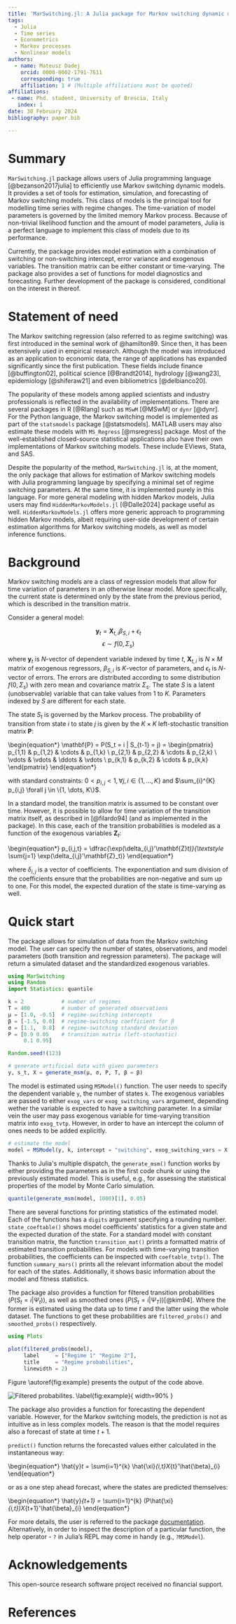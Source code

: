 ```yaml
---
title: 'MarSwitching.jl: A Julia package for Markov switching dynamic models'
tags:
  - Julia
  - Time series
  - Econometrics
  - Markov processes 
  - Nonlinear models
authors:
  - name: Mateusz Dadej
    orcid: 0000-0002-1791-7611
    corresponding: true
    affiliation: 1 # (Multiple affiliations must be quoted)
affiliations:
 - name: Phd. student, University of Brescia, Italy
   index: 1
date: 30 February 2024
bibliography: paper.bib

---
```


# Summary

`MarSwitching.jl` package allows users of Julia programming language [@bezanson2017julia] to efficiently use Markov switching dynamic models. It provides a set of tools for estimation, simulation, and forecasting of Markov switching models. This class of models is the principal tool for modelling time series with regime changes. The time-variation of model parameters is governed by the limited memory Markov process. Because of non-trivial likelihood function and the amount of model parameters, Julia is a perfect language to implement this class of models due to its performance. 

Currently, the package provides model estimation with a combination of switching or non-switching intercept, error variance and exogenous variables. The transition matrix can be either constant or time-varying. The package also provides a set of functions for model diagnostics and forecasting. Further development of the package is considered, conditional on the interest in thereof.

# Statement of need

The Markov switching regression (also referred to as regime switching) was first introduced in the seminal work of @hamilton89. Since then, it has been extensively used in empirical research. Although the model was introduced as an application to economic data, the range of applications has expanded significantly since the first publication. These fields include finance [@buffington02], political science [@Brandt2014], hydrology [@wang23], epidemiology [@shiferaw21] and even bibliometrics [@delbianco20].

The popularity of these models among applied scientists and industry professionals is reflected in the availability of implementations. There are several packages in R [@Rlang] such as `MSwM` [@MSwM] or `dynr` [@dynr]. For the Python language, the Markov switching model is implemented as part of the `statsmodels` package [@statsmodels]. MATLAB users may also estimate these models with `MS_Regress` [@msregress] package. Most of the well-established closed-source statistical applications also have their own implementations of Markov switching models. These include EViews, Stata, and SAS.

Despite the popularity of the method, `MarSwitching.jl` is, at the moment, the only package that allows for estimation of Markov switching models with Julia programming language by specifying a minimal set of regime switching parameters. At the same time, it is implemented purely in this language. For more general modeling with hidden Markov models, Julia users may find `HiddenMarkovModels.jl` [@Dalle2024] package useful as well. `HiddenMarkovModels.jl` offers more generic approach to programming hidden Markov models, albeit requiring user-side development of certain estimation algorithms for Markov switching models, as well as model inference functions.

# Background

Markov switching models are a class of regression models that allow for time variation of parameters in an otherwise linear model. More specifically, the current state is determined only by the state from the previous period, which is described in the transition matrix.

Consider a general model:

$$\mathbf{y}_t = \mathbf{X}_{t,i} \beta_{S, i} + \epsilon_t$$
$$\epsilon \sim f(0,\Sigma_s)$$

where $\mathbf{y}_t$ is $N$-vector of dependent variable indexed by time $t$, $\mathbf{X}_{t,i}$ is $N \times M$ matrix of exogenous regressors, $\beta_{S, i}$ is $K$-vector of parameters, and $\epsilon_t$ is $N$-vector of errors. The errors are distributed according to some distribution $f(0,\Sigma_s)$ with zero mean and covariance matrix $\Sigma_s$. The state $S$ is a latent (unobservable) variable that can take values from $1$ to $K$. Parameters indexed by $S$ are different for each state.

The state $S_t$ is governed by the Markov process. The probability of transition from state $i$ to state $j$ is given by the $K \times K$ left-stochastic transition matrix $\mathbf{P}$:

\begin{equation*}
  \mathbf{P} = P(S_t = i | S_{t-1} = j) = 
    \begin{pmatrix}
    p_{1,1} & p_{1,2} & \cdots & p_{1,k} \\
    p_{2,1} & p_{2,2} & \cdots & p_{2,k} \\
    \vdots  & \vdots  & \ddots & \vdots  \\
    p_{k,1} & p_{k,2} & \cdots & p_{k,k} 
    \end{pmatrix}
\end{equation*}

with standard constraints: $0 < p_{i,j} < 1, \forall j,i \in \{1,\dots, K\}$ and $\sum_{i}^{K} p_{i,j} \forall j \in \{1, \dots, K\}$.

In a standard model, the transition matrix is assumed to be constant over time. However, it is possible to allow for time variation of the transition matrix itself, as described in [@filardo94] (and as implemented in the package). In this case, each of the transition probabilities is modeled as a function of the exogenous variables $\mathbf{Z}_{t}$:

\begin{equation*}
p_{i,j,t} = \dfrac{\exp(\delta_{i,j}'\mathbf{Z}_t)}{\textstyle \sum_{j=1} \exp(\delta_{i,j}'\mathbf{Z}_t)} 
\end{equation*}

where $\delta_{i,j}$ is a vector of coefficients. The exponentiation and sum division of the coefficients ensure that the probabilities are non-negative and sum up to one. For this model, the expected duration of the state is time-varying as well.

# Quick start

The package allows for simulation of data from the Markov switching model. The user can specify the number of states, observations, and model parameters (both transition and regression parameters). The package will return a simulated dataset and the standardized exogenous variables.

```Julia
using MarSwitching
using Random
import Statistics: quantile

k = 2            # number of regimes
T = 400          # number of generated observations
μ = [1.0, -0.5]  # regime-switching intercepts
β = [-1.5, 0.0]  # regime-switching coefficient for β
σ = [1.1,  0.8]  # regime-switching standard deviation
P = [0.9 0.05    # transition matrix (left-stochastic)
     0.1 0.95]

Random.seed!(123)

# generate artificial data with given parameters
y, s_t, X = generate_msm(μ, σ, P, T, β = β)
```

The model is estimated using `MSModel()` function. The user needs to specify the dependent variable `y`, the number of states `k`. The exogenous variables are passed to either `exog_vars` or `exog_switching_vars` argument, depending wether the variable is expected to have a switching parameter. In a similar vein the user may pass exogenous variable for time-varying transition matrix into `exog_tvtp`. However, in order to have an intercept the column of ones needs to be added explicitly.

```Julia
# estimate the model
model = MSModel(y, k, intercept = "switching", exog_switching_vars = X[:,2])
```

Thanks to Julia's multiple dispatch, the `generate_msm()` function works by either providing the parameters as in the first code chunk or using the previously estimated model. This is useful, e.g., for assessing the statistical properties of the model by Monte Carlo simulation. 

```Julia
quantile(generate_msm(model, 1000)[1], 0.05)
```

There are several functions for printing statistics of the estimated model. Each of the functions has a `digits` argument specifying a rounding number. `state_coeftable()` shows model coefficients’ statistics for a given state and the expected duration of the state. For a standard model with constant transition matrix, the function `transition_mat()` prints a formatted matrix of estimated transition probabilities. For models with time-varying transition probabilities, the coefficients can be inspected with `coeftable_tvtp()`. The function `summary_mars()` prints all the relevant information about the model for each of the states. Additionally, it shows basic information about the model and fitness statistics.

The package also provides a function for filtered transition probabilities ($P(S_t = i | \Psi_t)$), as well as smoothed ones ($P(S_t = i | \Psi_T)$)[@kim94]. Where the former is estimated using the data up to time $t$ and the latter using the whole dataset. The functions to get these probabilities are `filtered_probs()` and `smoothed_probs()` respectively.

```Julia
using Plots

plot(filtered_probs(model),
     label     = ["Regime 1" "Regime 2"],
     title     = "Regime probabilities", 
     linewidth = 2)
```

Figure \autoref{fig:example} presents the output of the code above.

![Filtered probabilites. \label{fig:example}](regime_probs.png){ width=90% }

The package also provides a function for forecasting the dependent variable. However, for the Markov switching models, the prediction is not as intuitive as in less complex models. The reason is that the model requires also a forecast of state at time $t+1$.

`predict()` function returns the forecasted values either calculated in the instantaneous way:

\begin{equation*}
\hat{y}_t = \sum_{i=1}^{k} \hat{\xi}_{i,t}X_{t}'\hat{\beta}_{i}
\end{equation*}

or as a one step ahead forecast, where the states are predicted themselves:

\begin{equation*}
\hat{y}_{t+1} = \sum_{i=1}^{k} (P\hat{\xi}_{i,t})X_{t+1}'\hat{\beta}_{i}
\end{equation*}

For more details, the user is referred to the package [documentation](https://m-dadej.github.io/MarSwitching.jl/stable/). Alternatively, in order to inspect the description of a particular function, the help operator - `?` in Julia’s REPL may come in handy (e.g., `?MSModel`).

# Acknowledgements

This open-source research software project received no financial support.

# References